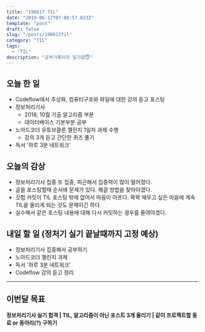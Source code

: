 ```yaml
---
title: "190617 TIL"
date: "2019-06-17T07:08:57.833Z"
template: "post"
draft: false
slug: "/posts/190617til"
category: "TIL"
tags:
  - "TIL"
description: "공부기록이자 일기장😇"
---
```


## 오늘 한 일

- Codeflow에서 추상화, 컴퓨터구조와 파일에 대한 강의 듣고 포스팅
- 정보처리기사
  - 2018, 10월 기출 알고리즘 부분
  - 데이터베이스 기본부분 공부
- 노마드코더 유튜브클론 챌린지 1일차 과제 수행
  - 강의 3개 듣고 간단한 퀴즈 풀기
- 독서 '하루 3분 네트워크'

## 오늘의 감상

- 정보처리기사 집중 또 집중, 피곤해서 집중력이 많이 떨어졌다.
- 글을 포스팅할때 순서에 문제가 있다. 해결 방법을 찾아야겠다.
- 깃헙 커밋이 TIL 포스팅 밖에 없어서 마음이 아프다. 꽉꽉 채우고 싶은 마음에 계속 TIL을 올리게 되는 것도 문제이긴 하다. 
- 실수해서 같은 포스팅 내용에 대해 다시 커밋하는 경우를 줄여야겠다.

## 내일 할 일 (정처기 실기 끝날때까지 고정 예상)

- 정보처리기사 집중해서 공부하기 
- 노마드코더 챌린지 과제
- 독서 '하루 3분 네트워크'
- Codeflow 강의 듣고 정리

---

## 이번달 목표

**정보처리기사 실기 합격 | TIL, 알고리즘이 아닌 포스트 3개 올리기 | 같이 프로젝트할 동료 or 동아리(?) 구하기**